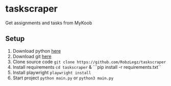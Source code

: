 # taskscraper
Get assignments and tasks from MyKoob 

## Setup

1. Download python [here](https://www.python.org/downloads)
2. Download git [here](https://git-scm.com/downloads)
3. Clone source code ```git clone https://github.com/RobzLegz/taskscraper```
4. Install requirements ```cd taskscraper``` & ```pip install -r requirements.txt``
5. Install playwright ```playwright install```
6. Start project ```python main.py``` or ```python3 main.py```
